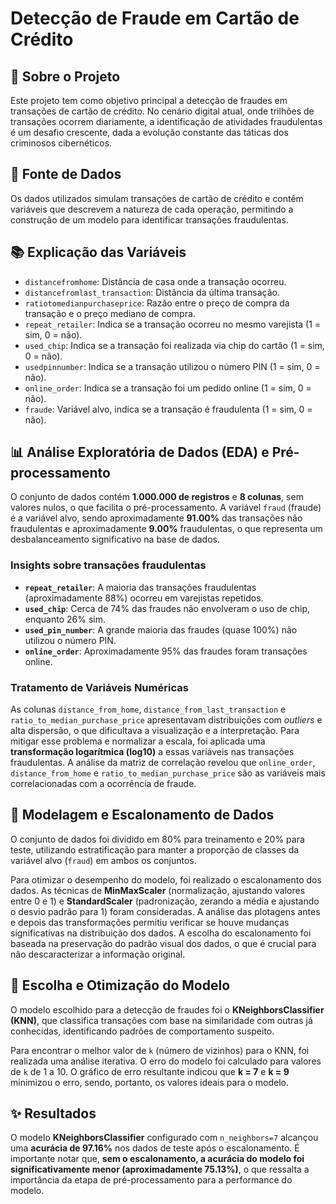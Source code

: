 # Detecção de Fraude em Cartão de Crédito

## 📄 Sobre o Projeto

Este projeto tem como objetivo principal a detecção de fraudes em transações de cartão de crédito. No cenário digital atual, onde trilhões de transações ocorrem diariamente, a identificação de atividades fraudulentas é um desafio crescente, dada a evolução constante das táticas dos criminosos cibernéticos. 

## 💾 Fonte de Dados

Os dados utilizados simulam transações de cartão de crédito e contêm variáveis que descrevem a natureza de cada operação, permitindo a construção de um modelo para identificar transações fraudulentas.

## 📚 Explicação das Variáveis

  * `distancefromhome`: Distância de casa onde a transação ocorreu.
  * `distancefromlast_transaction`: Distância da última transação.
  * `ratiotomedianpurchaseprice`: Razão entre o preço de compra da transação e o preço mediano de compra.
  * `repeat_retailer`: Indica se a transação ocorreu no mesmo varejista (1 = sim, 0 = não).
  * `used_chip`: Indica se a transação foi realizada via chip do cartão (1 = sim, 0 = não).
  * `usedpinnumber`: Indica se a transação utilizou o número PIN (1 = sim, 0 = não).
  * `online_order`: Indica se a transação foi um pedido online (1 = sim, 0 = não).
  * `fraude`: Variável alvo, indica se a transação é fraudulenta (1 = sim, 0 = não).

## 📊 Análise Exploratória de Dados (EDA) e Pré-processamento

O conjunto de dados contém **1.000.000 de registros** e **8 colunas**, sem valores nulos, o que facilita o pré-processamento. A variável `fraud` (fraude) é a variável alvo, sendo aproximadamente **91.00%** das transações não fraudulentas e aproximadamente **9.00%** fraudulentas, o que representa um desbalanceamento significativo na base de dados.

### Insights sobre transações fraudulentas

  * **`repeat_retailer`**: A maioria das transações fraudulentas (aproximadamente 88%) ocorreu em varejistas repetidos.
  * **`used_chip`**: Cerca de 74% das fraudes não envolveram o uso de chip, enquanto 26% sim.
  * **`used_pin_number`**: A grande maioria das fraudes (quase 100%) não utilizou o número PIN.
  * **`online_order`**: Aproximadamente 95% das fraudes foram transações online.

### Tratamento de Variáveis Numéricas

As colunas `distance_from_home`, `distance_from_last_transaction` e `ratio_to_median_purchase_price` apresentavam distribuições com *outliers* e alta dispersão, o que dificultava a visualização e a interpretação. Para mitigar esse problema e normalizar a escala, foi aplicada uma **transformação logarítmica (log10)** a essas variáveis nas transações fraudulentas. A análise da matriz de correlação revelou que `online_order`, `distance_from_home` e `ratio_to_median_purchase_price` são as variáveis mais correlacionadas com a ocorrência de fraude.

## 🤖 Modelagem e Escalonamento de Dados

O conjunto de dados foi dividido em 80% para treinamento e 20% para teste, utilizando estratificação para manter a proporção de classes da variável alvo (`fraud`) em ambos os conjuntos.

Para otimizar o desempenho do modelo, foi realizado o escalonamento dos dados. As técnicas de **MinMaxScaler** (normalização, ajustando valores entre 0 e 1) e **StandardScaler** (padronização, zerando a média e ajustando o desvio padrão para 1) foram consideradas. A análise das plotagens antes e depois das transformações permitiu verificar se houve mudanças significativas na distribuição dos dados. A escolha do escalonamento foi baseada na preservação do padrão visual dos dados, o que é crucial para não descaracterizar a informação original.

## 🧪 Escolha e Otimização do Modelo

O modelo escolhido para a detecção de fraudes foi o **KNeighborsClassifier (KNN)**, que classifica transações com base na similaridade com outras já conhecidas, identificando padrões de comportamento suspeito.

Para encontrar o melhor valor de `k` (número de vizinhos) para o KNN, foi realizada uma análise iterativa. O erro do modelo foi calculado para valores de `k` de 1 a 10. O gráfico de erro resultante indicou que **k = 7** e **k = 9** minimizou o erro, sendo, portanto, os valores ideais para o modelo.

## ✨ Resultados

O modelo **KNeighborsClassifier** configurado com `n_neighbors=7` alcançou uma **acurácia de 97.16%** nos dados de teste após o escalonamento. É importante notar que, **sem o escalonamento, a acurácia do modelo foi significativamente menor (aproximadamente 75.13%)**, o que ressalta a importância da etapa de pré-processamento para a performance do modelo.
